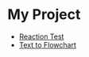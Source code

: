 # My Project

* [Reaction Test](https://reactiontest.fun)
* [Text to Flowchart](https://texttoflowchar.com)
